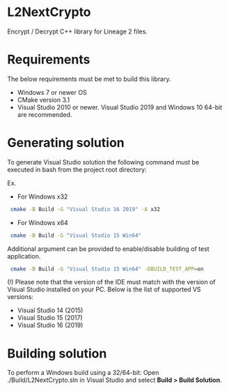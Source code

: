 # L2NextCrypto
Encrypt / Decrypt C++ library for Lineage 2 files.

# Requirements

The below requirements must be met to build this library.

* Windows 7 or newer OS
* CMake version 3.1
* Visual Studio 2010 or newer. Visual Studio 2019 and Windows 10 64-bit are recommended.
 
# Generating solution

To generate Visual Studio solution the following command must be executed in
bash from the project root directory:

Ex.

* For Windows x32
```bash
 cmake -B Build -G "Visual Studio 16 2019" -A x32
```

- For Windows x64
```bash
 cmake -B Build -G "Visual Studio 15 Win64"
```

Additional argument can be provided to enable/disable building of test application.

```bash
 cmake -B Build -G "Visual Studio 15 Win64" -DBUILD_TEST_APP=on
```

 (!) Please note that the version of the IDE must match with the version of
Visual Studio installed on your PC.
Below is the list of supported VS versions:

* Visual Studio 14 (2015)
* Visual Studio 15 (2017)
* Visual Studio 16 (2019)

# Building solution

To perform a Windows build using a 32/64-bit:
Open ./Build/L2NextCrypto.sln in Visual Studio and select **Build > Build Solution**.
